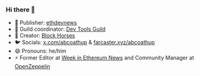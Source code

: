 ### Hi there 👋

- 🔭 Publisher: [ethdevnews](https://ethdevnews.com/)
- 🔭 Guild coordinator: [Dev Tools Guild](https://devtoolsguild.com/)
- 🐎 Creator: [Block Horses](https://opensea.io/collection/blockhorses)
- 🐦 Socials: [x.com/abcoathup](https://x.com/abcoathup) & [farcaster.xyz/abcoathup](https://farcaster.xyz/abcoathup)
- 😄 Pronouns: he/him
- ⚡ Former Editor at [Week in Ethereum News](https://weekinethereumnews.com) and Community Manager at [OpenZeppelin](https://github.com/OpenZeppelin)
